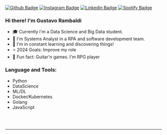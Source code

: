 [![Github Badge](https://img.shields.io/badge/-Facebook-blue?style=for-the-badge&logo=Facebook&logoColor=white&link=https://github.com/Rambolts)][facebook]
[![Instagram Badge](https://img.shields.io/badge/-instagram-red?style=for-the-badge&logo=instagram&logoColor=white&link=https://github.com/Rambolts)][instagram]
[![Linkedin Badge](https://img.shields.io/badge/-Linkedin-blue?style=for-the-badge&logo=Linkedin&logoColor=white&link=https://github.com/Rambolts)][linkedin]
[![Spotify Badge](https://img.shields.io/badge/-Spotify-3bb34b?style=for-the-badge&logo=Spotify&logoColor=161f16&link=https://github.com/Rambolts)][spotify]

</div>

### Hi there! I'm Gustavo Rambaldi

- :mortar_board: Currently i'm a Data Science and Big Data student.
- :necktie: I'm Systems Analyst in a RPA and software development team.
- :rocket: I'm in constant learning and discovering things!
- :star: 2024 Goals: Improve my role
- :guitar: Fun fact: Guitar'n games. I'm RPG player

### Language and Tools:
- Python
- DataScience
- ML/DL
- Docker/Kubernetes
- Golang
- JavaScript
<br />
<br />

---


[twitter]: https://twitter.com/GustavoRambaldi
[instagram]: https://www.instagram.com/gustavo_rambaldi
[linkedin]: https://linkedin.com/in/gustavo-rambaldi
[facebook]: https://www.facebook.com/gustavo.rambaldi10
[twitch]: https://www.twitch.tv/rambolts
[spotify]: https://open.spotify.com/user/12180839469
